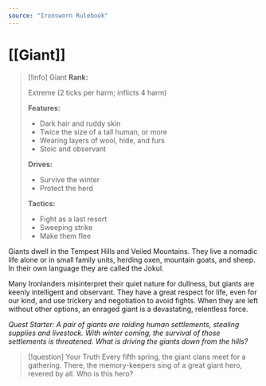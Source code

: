 ```yaml
---
source: "Ironsworn Rulebook"
---
```

# [[Giant]]

> [!info] Giant
> **Rank:**
> 
> Extreme (2 ticks per harm; inflicts 4 harm)
> 
> **Features:**
> 
> - Dark hair and ruddy skin
> - Twice the size of a tall human, or more
> - Wearing layers of wool, hide, and furs
> - Stoic and observant
> 
> **Drives:**
> 
> - Survive the winter
> - Protect the herd
> 
> **Tactics:**
> 
> - Fight as a last resort
> - Sweeping strike
> - Make them flee

Giants dwell in the Tempest Hills and Veiled Mountains. They live a nomadic life alone or in small family units, herding oxen, mountain goats, and sheep. In their own language they are called the Jokul. 

Many Ironlanders misinterpret their quiet nature for dullness, but giants are keenly intelligent and observant. They have a great respect for life, even for our kind, and use trickery and negotiation to avoid fights. When they are left without other options, an enraged giant is a devastating, relentless force.

_Quest Starter: A pair of giants are raiding human settlements, stealing supplies and livestock. With winter coming, the survival of those settlements is threatened. What is driving the giants down from the hills?_ 

> [!question] Your Truth
> Every fifth spring, the giant clans meet for a gathering. There, the memory-keepers sing of a great giant hero, revered by all. Who is this hero?